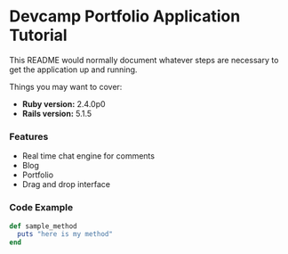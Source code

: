 # Devcamp Portfolio Application Tutorial

This README would normally document whatever steps are necessary to get the
application up and running.

Things you may want to cover:

* **Ruby version:** 2.4.0p0
* **Rails version:** 5.1.5

### Features

- Real time chat engine for comments
- Blog
- Portfolio
- Drag and drop interface

### Code Example

```ruby
def sample_method
  puts "here is my method"
end
```